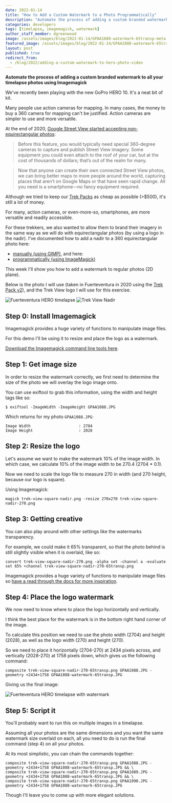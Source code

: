 ```yaml
---
date: 2022-01-14
title: "How to Add a Custom Watermark to a Photo Programmatically"
description: "Automate the process of adding a custom branded watermark to all your timelapse photos using Imagemagick."
categories: developers
tags: [timelapse, imagemagick, watermark]
author_staff_member: dgreenwood
image: /assets/images/blog/2022-01-14/GPAA1088-watermark-65transp-meta.jpg
featured_image: /assets/images/blog/2022-01-14/GPAA1088-watermark-65transp-sm.jpg
layout: post
published: true
redirect_from:
  - /blog/2022/adding-a-custom-watermark-to-hero-photo-video
---
```


**Automate the process of adding a custom branded watermark to all your timelapse photos using Imagemagick** 

We've recently been playing with the new GoPro HERO 10. It's a neat bit of kit.

Many people use action cameras for mapping. In many cases, the money to buy a 360 camera for mapping can't be justified. Action cameras are simpler to use and more versatile.

At the end of 2020, [Google Street View started accepting non-equirectangular photos](https://blog.google/products/maps/anyone-can-share-their-world-with-street-view/):

> Before this feature, you would typically need special 360-degree cameras to capture and publish Street View imagery. Some equipment you could even attach to the roof of your car, but at the cost of thousands of dollars; that’s out of the realm for many. 

> Now that anyone can create their own connected Street View photos, we can bring better maps to more people around the world, capturing places that aren’t on Google Maps or that have seen rapid change. All you need is a smartphone—no fancy equipment required. 

Although we tried to keep our [Trek Packs](/trek-pack) as cheap as possible (>$500), it's still a lot of money.

For many, action cameras, or even-more-so, smartphones, are more versatile and readily accessible.

For these trekkers, we also wanted to allow them to brand their imagery in the same way as we will do with equirectangular photos (by using a logo in the nadir). I've documented how to add a nadir to a 360 equirectangular photo here:

* [manually (using GIMP)](/blog/adding-a-custom-nadir-to-360-video-photo), and here:
* [programmatically (using ImageMagick)](/blog/adding-a-custom-nadir-to-360-video-photo)

This week I'll show you how to add a watermark to regular photos (2D plane).

Below is the photo I will use (taken in Fuerteventura in 2020 using the [Trek Pack v2](/trek-pack)), and the Trek View logo I will use for this exercise.

<img class="img-fluid" src="/assets/images/blog/2022-01-14/GPAA1088.JPG" alt="Fuerteventura HERO timelapse" title="Fuerteventura HERO timelapse" />

<img class="img-fluid" src="/assets/images/blog/2022-01-14/trek-view-square-nadir.png" alt="Trek View Nadir" title="Trek View Nadir" />

## Step 0: Install Imagemagick

Imagemagick provides a huge variety of functions to manipulate image files.

For this demo I'll be using it to resize and place the logo as a watermark.

[Download the Imagemagick command line tools here](https://imagemagick.org/index.php).

## Step 1: Get image size

In order to resize the watermark correctly, we first need to determine the size of the photo we will overlay the logo image onto.

You can use exiftool to grab this information, using the width and height tags like so:

```
$ exiftool -ImageWidth -ImageHeight GPAA1088.JPG
```

Which returns for my photo `GPAA1088.JPG`:

```
Image Width                     : 2704
Image Height                    : 2028
```

## Step 2: Resize the logo

Let's assume we want to make the watermark 10% of the image width. In which case, we calculate 10% of the image width to be 270.4 (2704 * 0.1).

Now we need to scale the logo file to measure 270 in width (and 270 height, because our logo is square).

Using Imagemagick:

```
magick trek-view-square-nadir.png -resize 270x270 trek-view-square-nadir-270.png
```

## Step 3: Getting creative

You can also play around with other settings like the watermarks transparency.

For example, we could make it 65% transparent, so that the photo behind is still slightly visible when it is overlaid, like so:

```
convert trek-view-square-nadir-270.png -alpha set -channel a -evaluate set 65% +channel trek-view-square-nadir-270-65transp.png
```

Imagemagick provides a huge variety of functions to manipulate image files so [have a read through the docs for more inspiration](https://legacy.imagemagick.org/Usage/).

## Step 4: Place the logo watermark

We now need to know where to place the logo horizontally and vertically.

I think the best place for the watermark is in the bottom right hand corner of the image.

To calculate this position we need to use the photo width (2704) and height (2028), as well as the logo width (270) and height (270).

So we need to place it horizontally (2704-270) at 2434 pixels across, and vertically (2028-270) at 1758 pixels down, which gives us the following command:

```
composite trek-view-square-nadir-270-65transp.png GPAA1088.JPG -geometry +2434+1758 GPAA1088-watermark-65transp.JPG
```

Giving us the final image:

<img class="img-fluid" src="/assets/images/blog/2022-01-14/GPAA1088-watermark-65transp.JPG" alt="Fuerteventura HERO timelapse with watermark" title="Fuerteventura HERO timelapse with watermark" />

## Step 5: Script it

You'll probably want to run this on multiple images in a timelapse.

Assuming all your photos are the same dimensions and you want the same watermark size overlaid on each, all you need to do is run the final command (step 4) on all your photos.

At its most simplistic, you can chain the commands together:

```
composite trek-view-square-nadir-270-65transp.png GPAA1088.JPG -geometry +2434+1758 GPAA1088-watermark-65transp.JPG && \
composite trek-view-square-nadir-270-65transp.png GPAA1089.JPG -geometry +2434+1758 GPAA1088-watermark-65transp.JPG && \
composite trek-view-square-nadir-270-65transp.png GPAA1090.JPG -geometry +2434+1758 GPAA1088-watermark-65transp.JPG
```

Though I'll leave you to come up with more elegant solutions.